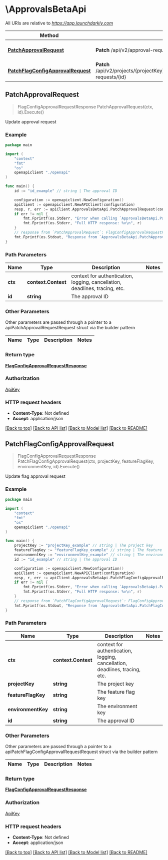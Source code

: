 # \ApprovalsBetaApi

All URIs are relative to *https://app.launchdarkly.com*

Method | HTTP request | Description
------------- | ------------- | -------------
[**PatchApprovalRequest**](ApprovalsBetaApi.md#PatchApprovalRequest) | **Patch** /api/v2/approval-requests/{id} | Update approval request
[**PatchFlagConfigApprovalRequest**](ApprovalsBetaApi.md#PatchFlagConfigApprovalRequest) | **Patch** /api/v2/projects/{projectKey}/flags/{featureFlagKey}/environments/{environmentKey}/approval-requests/{id} | Update flag approval request



## PatchApprovalRequest

> FlagConfigApprovalRequestResponse PatchApprovalRequest(ctx, id).Execute()

Update approval request



### Example

```go
package main

import (
    "context"
    "fmt"
    "os"
    openapiclient "./openapi"
)

func main() {
    id := "id_example" // string | The approval ID

    configuration := openapiclient.NewConfiguration()
    apiClient := openapiclient.NewAPIClient(configuration)
    resp, r, err := apiClient.ApprovalsBetaApi.PatchApprovalRequest(context.Background(), id).Execute()
    if err != nil {
        fmt.Fprintf(os.Stderr, "Error when calling `ApprovalsBetaApi.PatchApprovalRequest``: %v\n", err)
        fmt.Fprintf(os.Stderr, "Full HTTP response: %v\n", r)
    }
    // response from `PatchApprovalRequest`: FlagConfigApprovalRequestResponse
    fmt.Fprintf(os.Stdout, "Response from `ApprovalsBetaApi.PatchApprovalRequest`: %v\n", resp)
}
```

### Path Parameters


Name | Type | Description  | Notes
------------- | ------------- | ------------- | -------------
**ctx** | **context.Context** | context for authentication, logging, cancellation, deadlines, tracing, etc.
**id** | **string** | The approval ID | 

### Other Parameters

Other parameters are passed through a pointer to a apiPatchApprovalRequestRequest struct via the builder pattern


Name | Type | Description  | Notes
------------- | ------------- | ------------- | -------------


### Return type

[**FlagConfigApprovalRequestResponse**](FlagConfigApprovalRequestResponse.md)

### Authorization

[ApiKey](../README.md#ApiKey)

### HTTP request headers

- **Content-Type**: Not defined
- **Accept**: application/json

[[Back to top]](#) [[Back to API list]](../README.md#documentation-for-api-endpoints)
[[Back to Model list]](../README.md#documentation-for-models)
[[Back to README]](../README.md)


## PatchFlagConfigApprovalRequest

> FlagConfigApprovalRequestResponse PatchFlagConfigApprovalRequest(ctx, projectKey, featureFlagKey, environmentKey, id).Execute()

Update flag approval request



### Example

```go
package main

import (
    "context"
    "fmt"
    "os"
    openapiclient "./openapi"
)

func main() {
    projectKey := "projectKey_example" // string | The project key
    featureFlagKey := "featureFlagKey_example" // string | The feature flag key
    environmentKey := "environmentKey_example" // string | The environment key
    id := "id_example" // string | The approval ID

    configuration := openapiclient.NewConfiguration()
    apiClient := openapiclient.NewAPIClient(configuration)
    resp, r, err := apiClient.ApprovalsBetaApi.PatchFlagConfigApprovalRequest(context.Background(), projectKey, featureFlagKey, environmentKey, id).Execute()
    if err != nil {
        fmt.Fprintf(os.Stderr, "Error when calling `ApprovalsBetaApi.PatchFlagConfigApprovalRequest``: %v\n", err)
        fmt.Fprintf(os.Stderr, "Full HTTP response: %v\n", r)
    }
    // response from `PatchFlagConfigApprovalRequest`: FlagConfigApprovalRequestResponse
    fmt.Fprintf(os.Stdout, "Response from `ApprovalsBetaApi.PatchFlagConfigApprovalRequest`: %v\n", resp)
}
```

### Path Parameters


Name | Type | Description  | Notes
------------- | ------------- | ------------- | -------------
**ctx** | **context.Context** | context for authentication, logging, cancellation, deadlines, tracing, etc.
**projectKey** | **string** | The project key | 
**featureFlagKey** | **string** | The feature flag key | 
**environmentKey** | **string** | The environment key | 
**id** | **string** | The approval ID | 

### Other Parameters

Other parameters are passed through a pointer to a apiPatchFlagConfigApprovalRequestRequest struct via the builder pattern


Name | Type | Description  | Notes
------------- | ------------- | ------------- | -------------





### Return type

[**FlagConfigApprovalRequestResponse**](FlagConfigApprovalRequestResponse.md)

### Authorization

[ApiKey](../README.md#ApiKey)

### HTTP request headers

- **Content-Type**: Not defined
- **Accept**: application/json

[[Back to top]](#) [[Back to API list]](../README.md#documentation-for-api-endpoints)
[[Back to Model list]](../README.md#documentation-for-models)
[[Back to README]](../README.md)

